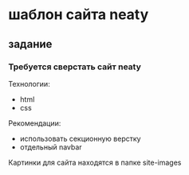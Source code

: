 # шаблон сайта neaty
## задание 

### Требуется сверстать сайт neaty

Технологии:

- html
- css

Рекомендации:

- использовать секционную верстку 
- отдельный navbar

Картинки для сайта находятся в папке site-images



